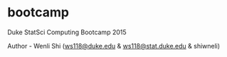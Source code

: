 # bootcamp
Duke StatSci Computing Bootcamp 2015

Author - Wenli Shi (ws118@duke.edu & ws118@stat.duke.edu & shiwneli)
